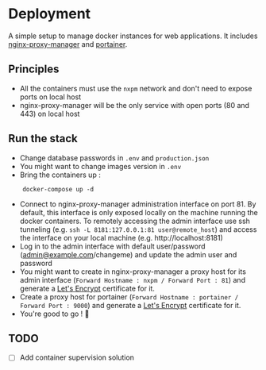 # Deployment

A simple setup to manage docker instances for web applications. It includes [nginx-proxy-manager](https://github.com/jc21/nginx-proxy-manager) and [portainer](https://github.com/portainer/portainer). 

## Principles

* All the containers must use the `nxpm` network and don't need to expose ports on local host
* nginx-proxy-manager will be the only service with open ports (80 and 443) on local host

## Run the stack

* Change database passwords in `.env` and `production.json`
* You might want to change images version in `.env`
* Bring the containers up :
```
	docker-compose up -d
```
* Connect to nginx-proxy-manager administration interface on port 81. By default, this interface is only exposed locally on the machine running the docker containers. To remotely accessing the admin interface use ssh tunneling (e.g. `ssh -L 8181:127.0.0.1:81 user@remote_host`) and access the interface on your local machine (e.g. http://localhost:8181)
* Log in to the admin interface with default user/password (admin@example.com/changeme) and update the admin user and password
* You might want to create in nginx-proxy-manager a proxy host for its admin interface (`Forward Hostname : nxpm / Forward Port : 81`) and generate a [Let's Encrypt](https://letsencrypt.org/) certificate for it.
* Create a proxy host for portainer (`Forward Hostname : portainer / Forward Port : 9000`) and generate a [Let's Encrypt](https://letsencrypt.org/) certificate for it.
* You're good to go ! :rocket:

## TODO

- [ ] Add container supervision solution
